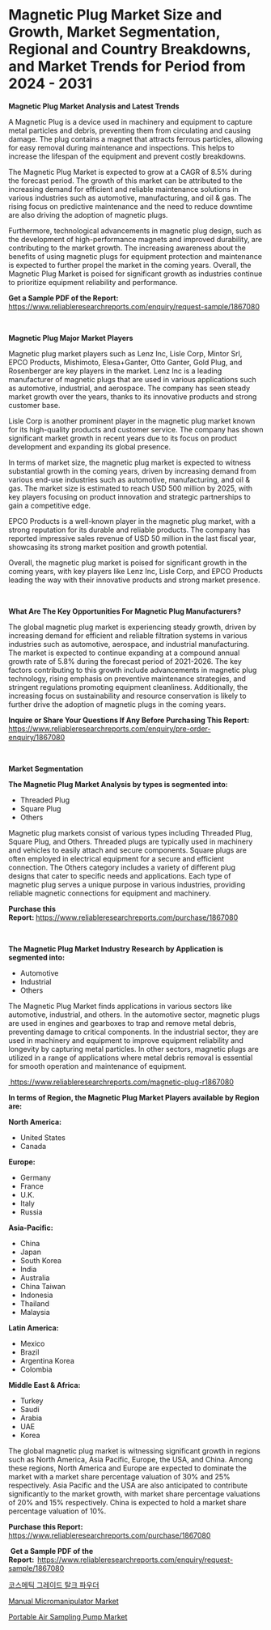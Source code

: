 <p><h1>Magnetic Plug Market Size and Growth, Market Segmentation, Regional and Country Breakdowns, and Market Trends for Period from 2024 -  2031</h1></p><p><strong>Magnetic Plug Market Analysis and Latest Trends</strong></p>
<p><p>A Magnetic Plug is a device used in machinery and equipment to capture metal particles and debris, preventing them from circulating and causing damage. The plug contains a magnet that attracts ferrous particles, allowing for easy removal during maintenance and inspections. This helps to increase the lifespan of the equipment and prevent costly breakdowns.</p><p>The Magnetic Plug Market is expected to grow at a CAGR of 8.5% during the forecast period. The growth of this market can be attributed to the increasing demand for efficient and reliable maintenance solutions in various industries such as automotive, manufacturing, and oil & gas. The rising focus on predictive maintenance and the need to reduce downtime are also driving the adoption of magnetic plugs.</p><p>Furthermore, technological advancements in magnetic plug design, such as the development of high-performance magnets and improved durability, are contributing to the market growth. The increasing awareness about the benefits of using magnetic plugs for equipment protection and maintenance is expected to further propel the market in the coming years. Overall, the Magnetic Plug Market is poised for significant growth as industries continue to prioritize equipment reliability and performance.</p></p>
<p><strong>Get a Sample PDF of the Report:&nbsp;</strong> <a href="https://www.reliableresearchreports.com/enquiry/request-sample/1867080">https://www.reliableresearchreports.com/enquiry/request-sample/1867080</a></p>
<p>&nbsp;</p>
<p><strong>Magnetic Plug Major Market Players</strong></p>
<p><p>Magnetic plug market players such as Lenz Inc, Lisle Corp, Mintor Srl, EPCO Products, Mishimoto, Elesa+Ganter, Otto Ganter, Gold Plug, and Rosenberger are key players in the market. Lenz Inc is a leading manufacturer of magnetic plugs that are used in various applications such as automotive, industrial, and aerospace. The company has seen steady market growth over the years, thanks to its innovative products and strong customer base.</p><p>Lisle Corp is another prominent player in the magnetic plug market known for its high-quality products and customer service. The company has shown significant market growth in recent years due to its focus on product development and expanding its global presence.</p><p>In terms of market size, the magnetic plug market is expected to witness substantial growth in the coming years, driven by increasing demand from various end-use industries such as automotive, manufacturing, and oil & gas. The market size is estimated to reach USD 500 million by 2025, with key players focusing on product innovation and strategic partnerships to gain a competitive edge.</p><p>EPCO Products is a well-known player in the magnetic plug market, with a strong reputation for its durable and reliable products. The company has reported impressive sales revenue of USD 50 million in the last fiscal year, showcasing its strong market position and growth potential.</p><p>Overall, the magnetic plug market is poised for significant growth in the coming years, with key players like Lenz Inc, Lisle Corp, and EPCO Products leading the way with their innovative products and strong market presence.</p></p>
<p>&nbsp;</p>
<p><strong>What Are The Key Opportunities For Magnetic Plug Manufacturers?</strong></p>
<p><p>The global magnetic plug market is experiencing steady growth, driven by increasing demand for efficient and reliable filtration systems in various industries such as automotive, aerospace, and industrial manufacturing. The market is expected to continue expanding at a compound annual growth rate of 5.8% during the forecast period of 2021-2026. The key factors contributing to this growth include advancements in magnetic plug technology, rising emphasis on preventive maintenance strategies, and stringent regulations promoting equipment cleanliness. Additionally, the increasing focus on sustainability and resource conservation is likely to further drive the adoption of magnetic plugs in the coming years.</p></p>
<p><strong>Inquire or Share Your Questions If Any Before Purchasing This Report:</strong> <a href="https://www.reliableresearchreports.com/enquiry/pre-order-enquiry/1867080">https://www.reliableresearchreports.com/enquiry/pre-order-enquiry/1867080</a></p>
<p>&nbsp;</p>
<p><strong>Market Segmentation</strong></p>
<p><strong>The Magnetic Plug Market Analysis by types is segmented into:</strong></p>
<p><ul><li>Threaded Plug</li><li>Square Plug</li><li>Others</li></ul></p>
<p><p>Magnetic plug markets consist of various types including Threaded Plug, Square Plug, and Others. Threaded plugs are typically used in machinery and vehicles to easily attach and secure components. Square plugs are often employed in electrical equipment for a secure and efficient connection. The Others category includes a variety of different plug designs that cater to specific needs and applications. Each type of magnetic plug serves a unique purpose in various industries, providing reliable magnetic connections for equipment and machinery.</p></p>
<p><strong>Purchase this Report:&nbsp;</strong><a href="https://www.reliableresearchreports.com/purchase/1867080">https://www.reliableresearchreports.com/purchase/1867080</a></p>
<p>&nbsp;</p>
<p><strong>The Magnetic Plug Market Industry Research by Application is segmented into:</strong></p>
<p><ul><li>Automotive</li><li>Industrial</li><li>Others</li></ul></p>
<p><p>The Magnetic Plug Market finds applications in various sectors like automotive, industrial, and others. In the automotive sector, magnetic plugs are used in engines and gearboxes to trap and remove metal debris, preventing damage to critical components. In the industrial sector, they are used in machinery and equipment to improve equipment reliability and longevity by capturing metal particles. In other sectors, magnetic plugs are utilized in a range of applications where metal debris removal is essential for smooth operation and maintenance of equipment.</p></p>
<p><a href="https://www.reliableresearchreports.com/magnetic-plug-r1867080">&nbsp;https://www.reliableresearchreports.com/magnetic-plug-r1867080</a></p>
<p><strong>In terms of Region, the Magnetic Plug Market Players available by Region are:</strong></p>
<p>
    <p> <strong> North America: </strong>
        <ul>
            <li>United States</li>
            <li>Canada</li>
        </ul>
        </p> 
    <p> <strong> Europe: </strong>
        <ul>
            <li>Germany</li>
            <li>France</li>
            <li>U.K.</li>
            <li>Italy</li>
            <li>Russia</li>
        </ul>
        </p> 
    <p> <strong> Asia-Pacific: </strong>
        <ul>
            <li>China</li>
            <li>Japan</li>
            <li>South Korea</li>
            <li>India</li>
            <li>Australia</li>
            <li>China Taiwan</li>
            <li>Indonesia</li>
            <li>Thailand</li>
            <li>Malaysia</li>
        </ul>
        </p> 
    <p> <strong> Latin America: </strong>
        <ul>
            <li>Mexico</li>
            <li>Brazil</li>
            <li>Argentina Korea</li>
            <li>Colombia</li>
        </ul>
        </p> 
    <p> <strong> Middle East & Africa: </strong>
        <ul>
            <li>Turkey</li>
            <li>Saudi</li>
            <li>Arabia</li>
            <li>UAE</li>
            <li>Korea</li>
        </ul>
    </p>
    </p>
<p><p>The global magnetic plug market is witnessing significant growth in regions such as North America, Asia Pacific, Europe, the USA, and China. Among these regions, North America and Europe are expected to dominate the market with a market share percentage valuation of 30% and 25% respectively. Asia Pacific and the USA are also anticipated to contribute significantly to the market growth, with market share percentage valuations of 20% and 15% respectively. China is expected to hold a market share percentage valuation of 10%.</p></p>
<p><strong>Purchase this Report: </strong><a href="https://www.reliableresearchreports.com/purchase/1867080">https://www.reliableresearchreports.com/purchase/1867080</a></p>
<p>&nbsp;<strong>Get a Sample PDF of the Report:&nbsp;&nbsp;</strong><a href="https://www.reliableresearchreports.com/enquiry/request-sample/1867080">https://www.reliableresearchreports.com/enquiry/request-sample/1867080</a></p>
<p><strong></strong></p>
<p><p><a href="https://github.com/Hubertstyenger6685/Market-Research-Report-List-2/blob/main/9314934172904.md">코스메틱 그레이드 탈크 파우더</a></p><p><a href="https://github.com/arionmp/Market-Research-Report-List-4/blob/main/manual-micromanipulator-market.md">Manual Micromanipulator Market</a></p><p><a href="https://github.com/SheilaBruen2023/Market-Research-Report-List-1/blob/main/portable-air-sampling-pump-market.md">Portable Air Sampling Pump Market</a></p></p>